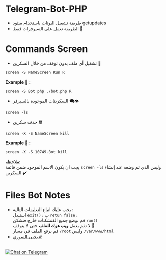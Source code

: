 # Telegram-Bot-PHP
* طريقة تشغيل البوتات باستخدام ميثود getupdates
* الطريقة تعمل على السيرفرات فقط 🙂
# Commands Screen
* تشغيل أي ملف بدون توقف من خلال السكرين 💯
```
screen -S NameScreen Run R
```
<b>Example 🔰 :</b>
```
screen -S Bot php ./bot.php R
```
* السكرينات الموجودة بالسيرفر 👁‍🗨
```
screen -ls
```
* حذف سكرين 🗑
```
screen -X -S NameScreen kill
```
<b>Example 🔰 :</b>
```
screen -X -S 10749.Bot kill
```
<b>ملاحظه:</b><br>
يجب ان يكون الاسم الموجود ضمن قائمة `screen -ls` وليس الذي تم وضعه عند إنشاء السكرين ✔️
# Files Bot Notes
* يجب عليك اتباع التعليمات التالية : <br>
استبدل `exit();` ب `retun false;` <br>
قم بوضع جميع الفنشكنات خارج فنشكن `run()` <br>
لا تقم بعمل <b>ويب هوك للملف</b> حتى لا يتوقف 🙂 <br>
قم برفع الملف في مسار `/root` وليس `/var/www/html`
* [يحيى السوري 💕](https://t.me/KKYKKN)
<br>
<a href="https://t.me/Dv_Wolf"><img src="https://img.shields.io/badge/Chat-on%20Telegram-2CA5E0.svg?logo=telegram&style=for-the-badge" alt="Chat on Telegram"/></a>
